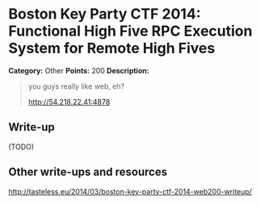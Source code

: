 # Boston Key Party CTF 2014: Functional High Five RPC Execution System for Remote High Fives

**Category:** Other
**Points:** 200
**Description:**

> you guys really like web, eh?
>
> http://54.218.22.41:4878

## Write-up

(TODO)

## Other write-ups and resources

 <http://tasteless.eu/2014/03/boston-key-party-ctf-2014-web200-writeup/>
